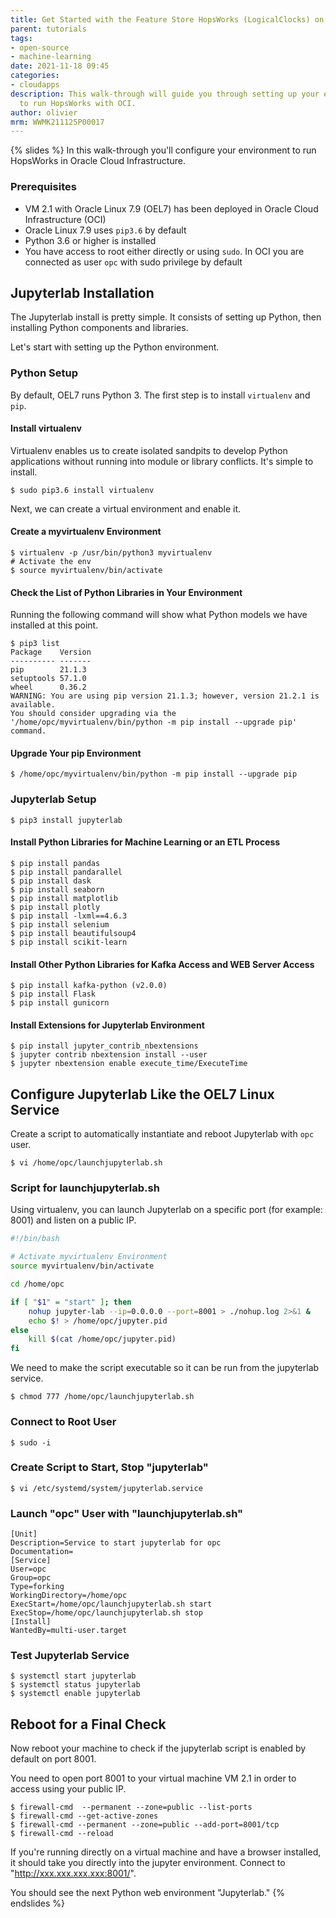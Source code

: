 ```yaml
---
title: Get Started with the Feature Store HopsWorks (LogicalClocks) on Oracle Cloud
parent: tutorials
tags:
- open-source
- machine-learning
date: 2021-11-18 09:45
categories:
- cloudapps
description: This walk-through will guide you through setting up your environment
  to run HopsWorks with OCI.
author: olivier
mrm: WWMK211125P00017
---
```

{% slides %}
In this walk-through you'll configure your environment to run HopsWorks in Oracle Cloud Infrastructure.

### Prerequisites

* VM 2.1 with Oracle Linux 7.9 (OEL7) has been deployed in Oracle Cloud Infrastructure (OCI)
* Oracle Linux 7.9 uses `pip3.6` by default
* Python 3.6 or higher is installed
* You have access to root either directly or using `sudo`. In OCI you are connected as user `opc` with sudo privilege by default

## Jupyterlab Installation

The Jupyterlab install is pretty simple. It consists of setting up Python, then installing Python components and libraries. 

Let's start with setting up the Python environment.

### Python Setup

By default, OEL7 runs Python 3. The first step is to install `virtualenv` and `pip`.

#### Install virtualenv

Virtualenv enables us to create isolated sandpits to develop Python applications without running into module or library conflicts. It's simple to install.

```console
$ sudo pip3.6 install virtualenv
```

Next, we can create a virtual environment and enable it.

#### Create a myvirtualenv Environment

```console
$ virtualenv -p /usr/bin/python3 myvirtualenv
# Activate the env
$ source myvirtualenv/bin/activate
```

#### Check the List of Python Libraries in Your Environment

Running the following command will show what Python models we have installed at this point.

```console
$ pip3 list
Package    Version
---------- -------
pip        21.1.3
setuptools 57.1.0
wheel      0.36.2
WARNING: You are using pip version 21.1.3; however, version 21.2.1 is available.
You should consider upgrading via the '/home/opc/myvirtualenv/bin/python -m pip install --upgrade pip' command.
```

#### Upgrade Your pip Environment

```console
$ /home/opc/myvirtualenv/bin/python -m pip install --upgrade pip
```
### Jupyterlab Setup

```console
$ pip3 install jupyterlab
```

#### Install Python Libraries for Machine Learning or an ETL Process

```console
$ pip install pandas
$ pip install pandarallel
$ pip install dask
$ pip install seaborn
$ pip install matplotlib
$ pip install plotly
$ pip install -lxml==4.6.3
$ pip install selenium
$ pip install beautifulsoup4
$ pip install scikit-learn
```

#### Install Other Python Libraries for Kafka Access and WEB Server Access

```console
$ pip install kafka-python (v2.0.0)
$ pip install Flask
$ pip install gunicorn
```

#### Install Extensions for Jupyterlab Environment

```console
$ pip install jupyter_contrib_nbextensions
$ jupyter contrib nbextension install --user
$ jupyter nbextension enable execute_time/ExecuteTime
```

## Configure Jupyterlab Like the OEL7 Linux Service

Create a script to automatically instantiate and reboot Jupyterlab with `opc` user.

```console
$ vi /home/opc/launchjupyterlab.sh
```

### Script for launchjupyterlab.sh

Using virtualenv, you can launch Jupyterlab on a specific port (for example: 8001) and listen on a public IP.

```bash
#!/bin/bash

# Activate myvirtualenv Environment
source myvirtualenv/bin/activate

cd /home/opc

if [ "$1" = "start" ]; then
    nohup jupyter-lab --ip=0.0.0.0 --port=8001 > ./nohup.log 2>&1 &
    echo $! > /home/opc/jupyter.pid
else
    kill $(cat /home/opc/jupyter.pid)
fi
```

We need to make the script executable so it can be run from the jupyterlab service.

```console
$ chmod 777 /home/opc/launchjupyterlab.sh
```

### Connect to Root User

```console
$ sudo -i
```

### Create Script to Start, Stop "jupyterlab"

```console
$ vi /etc/systemd/system/jupyterlab.service
```


### Launch "opc" User with "launchjupyterlab.sh"

```console
[Unit]
Description=Service to start jupyterlab for opc
Documentation=
[Service]
User=opc
Group=opc
Type=forking
WorkingDirectory=/home/opc
ExecStart=/home/opc/launchjupyterlab.sh start
ExecStop=/home/opc/launchjupyterlab.sh stop
[Install]
WantedBy=multi-user.target
```

### Test Jupyterlab Service

```console
$ systemctl start jupyterlab
$ systemctl status jupyterlab
$ systemctl enable jupyterlab
```

## Reboot for a Final Check

Now reboot your machine to check if the jupyterlab script is enabled by default on port 8001.

You need to open port 8001 to your virtual machine VM 2.1 in order to access using your public IP.

```console
$ firewall-cmd  --permanent --zone=public --list-ports
$ firewall-cmd --get-active-zones
$ firewall-cmd --permanent --zone=public --add-port=8001/tcp
$ firewall-cmd --reload
```

If you're running directly on a virtual machine and have a browser installed, it should take you directly into the jupyter environment. Connect to "http://xxx.xxx.xxx.xxx:8001/".
  
You should see the next Python web environment "Jupyterlab."
{% endslides %}
